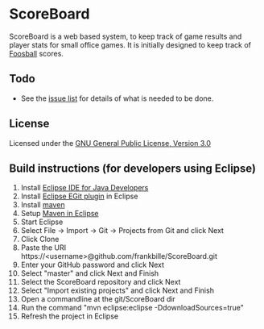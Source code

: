 ScoreBoard
==========

ScoreBoard is a web based system, to keep track of game results and player stats for small office games. It is initially designed to keep track of [Foosball][foosball] scores.

Todo
----
* See the [issue list][issues] for details of what is needed to be done.


License
-------

Licensed under the [GNU General Public License, Version 3.0][license]


Build instructions (for developers using Eclipse)
-------------------------------------------------

1. Install [Eclipse IDE for Java Developers][eclipse]
2. Install [Eclipse EGit plugin][egit] in Eclipse
3. Install [maven]
4. Setup [Maven in Eclipse][mavensetup]
5. Start Eclipse
6. Select File -> Import -> Git -> Projects from Git and click Next
7. Click Clone
8. Paste the URI https://\<username\>@github.com/frankbille/ScoreBoard.git
9. Enter your GitHub password and click Next
10. Select "master" and click Next and Finish
11. Select the ScoreBoard repository and click Next
12. Select "Import existing projects" and click Next and Finish
13. Open a commandline at the git/ScoreBoard dir
14. Run the command "mvn eclipse:eclipse -DdownloadSources=true"
15. Refresh the project in Eclipse

[foosball]: http://en.wikipedia.org/wiki/Table_football
[ranking]: https://github.com/frankbille/ScoreBoard/issues/2
[nplusone]: https://github.com/frankbille/ScoreBoard/issues/4
[eclipse]: http://www.eclipse.org/downloads/
[egit]: http://eclipse.org/egit/download/
[maven]: http://maven.apache.org/
[mavensetup]: http://maven.apache.org/guides/mini/guide-ide-eclipse.html
[issues]: https://github.com/frankbille/ScoreBoard/issues
[license]: http://www.gnu.org/licenses/gpl.html
